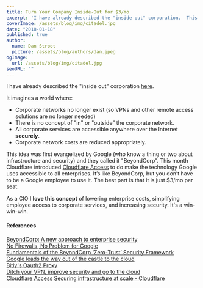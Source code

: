 ```yaml
---
title: Turn Your Company Inside-Out for $3/mo
excerpt: 'I have already described the "inside out" corporation.  This idea was first evangelized by Google (who know a thing or two about infrastructure and security) and they called it "BeyondCorp".'
coverImage: /assets/blog/img/citadel.jpg
date: "2018-01-18"
published: true
author:
  name: Dan Stroot
  picture: /assets/blog/authors/dan.jpeg
ogImage:
  url: /assets/blog/img/citadel.jpg
seoURL: ""
---
```


I have already described the "inside out" corporation [here](/posts/2017-04-7-the-inside-out-corporation). 

It imagines a world where:

* Corporate networks no longer exist (so VPNs and other remote access solutions are no longer needed)
* There is no concept of "in" or "outside" the corporate network.
* All corporate services are accessible anywhere over the Internet **securely**.
* Corporate network costs are reduced appropriately.

This idea was first evangelized by Google (who know a thing or two about infrastructure and security) and they called it "BeyondCorp".  This month Cloudflare introduced [Cloudflare Access](https://blog.cloudflare.com/introducing-cloudflare-access/) to do make the technology Google uses accessible to all enterprises.  It’s like BeyondCorp, but you don’t have to be a Google employee to use it. The best part is that it is just $3/mo per seat.  

As a CIO I **love this concept** of lowering enterprise costs, simplifying employee access to corporate services, and increasing security. It's a win-win-win.

#### References

[BeyondCorp: A new approach to enterprise security](https://cloud.google.com/beyondcorp/)<br>
[No Firewalls, No Problem for Google](https://threatpost.com/no-firewalls-no-problem-for-google/123748/)<br>
[Fundamentals of the BeyondCorp ‘Zero-Trust’ Security Framework](https://dzone.com/articles/fundamentals-of-the-beyondcorp-zero-trust-security)<br>
[Google leads the way out of the castle to the cloud](http://blog.code42.com/google-beyondcorp-leads-the-way-out-of-the-castle-to-the-cloud/)<br>
[Bitly's Oauth2 Proxy](https://github.com/bitly/oauth2_proxy)<br>
[Ditch your VPN, improve security and go to the cloud](https://www.blog.google/topics/google-cloud/how-use-beyondcorp-ditch-your-vpn-improve-security-and-go-cloud/)<br>
[Cloudflare Access](https://blog.cloudflare.com/introducing-cloudflare-access/)
[Securing infrastructure at scale - Cloudflare](https://blog.cloudflare.com/access-wildcard-subdomain/)
